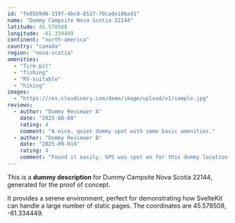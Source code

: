 ```yaml
---
id: "fe85b9d6-319f-4bc0-8527-70cade10bad1"
name: "Dummy Campsite Nova Scotia 22144"
latitude: 45.578508
longitude: -61.334449
continent: "north-america"
country: "canada"
region: "nova-scotia"
amenities:
  - "fire-pit"
  - "fishing"
  - "RV-suitable"
  - "hiking"
images:
  - "https://res.cloudinary.com/demo/image/upload/v1/sample.jpg"
reviews:
  - author: "Dummy Reviewer A"
    date: "2025-08-08"
    rating: 4
    comment: "A nice, quiet dummy spot with some basic amenities."
  - author: "Dummy Reviewer B"
    date: "2025-09-019"
    rating: 4
    comment: "Found it easily. GPS was spot on for this dummy location."
---
```


This is a **dummy description** for Dummy Campsite Nova Scotia 22144, generated for the proof of concept.

It provides a serene environment, perfect for demonstrating how SvelteKit can handle a large number of static pages. The coordinates are 45.578508, -61.334449.
